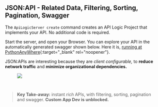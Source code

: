 
## JSON:API - Related Data, Filtering, Sorting, Pagination, Swagger

The `ApiLogicServer create` command creates an API Logic Project that implements your API.  No additional code is required.

Start the server, and open your Browser.  You can explore your API in the automatically generated swagger shown below.
Here it is, [running at PythonAnyWhere](http://apilogicserver.pythonanywhere.com/api){:target="_blank" rel="noopener"}.

JSON:APIs are interesting because they are _client configurable,_ to __reduce network traffic__ and __minimize organizational dependencies.__

<figure><img src="https://github.com/valhuber/apilogicserver/wiki/images/ui-admin/swagger.png?raw=true"></figure>
&nbsp;

  > **Key Take-away:** instant *rich* APIs, with filtering, sorting, pagination and swagger.  **Custom App Dev is unblocked.**
